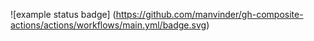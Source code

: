 ![example status badge]
(https://github.com/manvinder/gh-composite-actions/actions/workflows/main.yml/badge.svg)
